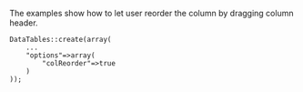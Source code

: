 The examples show how to let user reorder the column by dragging column header.

```
DataTables::create(array(
    ...
    "options"=>array(
        "colReorder"=>true
    )
));
```